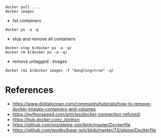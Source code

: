 ```
docker pull ....
docker images
```
* list containers
```
docker ps -a -q
```
* stop and remove all containers
```
docker stop $(docker ps -a -q)
docker rm $(docker ps -a -q)
```
* remove untagged <none>:<none> images
```
docker rmi $(docker images -f "dangling=true" -q)
```
  
# References
* https://www.digitalocean.com/community/tutorials/how-to-remove-docker-images-containers-and-volumes
* https://pythonspeed.com/articles/docker-connection-refused/
* https://hub.docker.com/_/python
* https://github.com/ixis/alpine-solr/blob/master/Dockerfile
* https://github.com/wodby/base-solr/blob/master/7.6/alpine/Dockerfile
